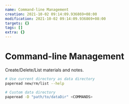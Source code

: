 ```yaml
---
name: Command-line Management
creation: 2021-10-02 09:14:09.936869+08:00
modification: 2021-10-02 09:14:09.936869+08:00
targets: {}
tags: []
extra: {}
---
```


# Command-line Management

Create/Delete/List materials and notes.

```sh
# Use current directory as data directory
paperead new/rm/list --help

# Custom data directory
paperead -D "path/to/dataDir" <COMMANDS>
```
